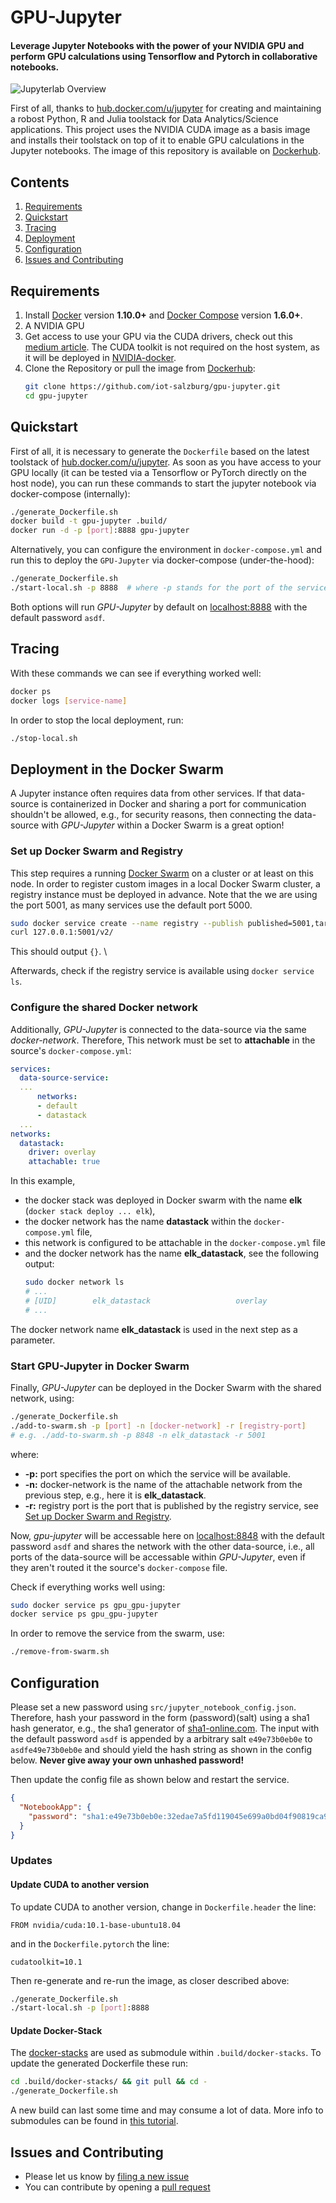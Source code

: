 # GPU-Jupyter
#### Leverage Jupyter Notebooks with the power of your NVIDIA GPU and perform GPU calculations using Tensorflow and Pytorch in collaborative notebooks. 

![Jupyterlab Overview](/extra/jupyterlab-overview.png)

First of all, thanks to [hub.docker.com/u/jupyter](https://hub.docker.com/u/jupyter) 
for creating and maintaining a robost  Python, R and Julia toolstack for Data Analytics/Science 
applications. This project uses the NVIDIA CUDA image as a basis image and installs their 
toolstack on top of it to enable GPU calculations in the Jupyter notebooks. 
The image of this repository is available on [Dockerhub](https://hub.docker.com/repository/docker/cschranz/gpu-jupyter).

## Contents

1. [Requirements](#requirements)
2. [Quickstart](#quickstart)
3. [Tracing](#tracing)
4. [Deployment](#deployment-in-the-docker-swarm)
5. [Configuration](#configuration)
6. [Issues and Contributing](#issues-and-contributing)


## Requirements

1.  Install [Docker](https://www.docker.com/community-edition#/download) version **1.10.0+**
 and [Docker Compose](https://docs.docker.com/compose/install/) version **1.6.0+**.
2.  A NVIDIA GPU
3.  Get access to use your GPU via the CUDA drivers, check out this 
[medium article](https://medium.com/@christoph.schranz/set-up-your-own-gpu-based-jupyterlab-e0d45fcacf43).
    The CUDA toolkit is not required on the host system, as it will be deployed 
    in [NVIDIA-docker](https://github.com/NVIDIA/nvidia-docker).
4. Clone the Repository or pull the image from 
    [Dockerhub](https://hub.docker.com/repository/docker/cschranz/gpu-jupyter):
    ```bash
    git clone https://github.com/iot-salzburg/gpu-jupyter.git
    cd gpu-jupyter
    ```

## Quickstart

First of all, it is necessary to generate the `Dockerfile` based on the latest toolstack of 
[hub.docker.com/u/jupyter](https://hub.docker.com/u/jupyter).
As soon as you have access to your GPU locally (it can be tested via a Tensorflow or PyTorch 
directly on the host node), you can run these commands to start the jupyter notebook via 
docker-compose (internally):

  ```bash
  ./generate_Dockerfile.sh
  docker build -t gpu-jupyter .build/
  docker run -d -p [port]:8888 gpu-jupyter
  ``` 

Alternatively, you can configure the environment in `docker-compose.yml` and run 
this to deploy the `GPU-Jupyter` via docker-compose (under-the-hood):

  ```bash
  ./generate_Dockerfile.sh
  ./start-local.sh -p 8888  # where -p stands for the port of the service
  ```
  
Both options will run *GPU-Jupyter* by default on [localhost:8888](http://localhost:8888) with the default 
password `asdf`.


## Tracing
  
With these commands we can see if everything worked well:
```bash
docker ps
docker logs [service-name]
```

In order to stop the local deployment, run:

  ```bash
  ./stop-local.sh
  ```
 
 
 ## Deployment in the Docker Swarm
 
A Jupyter instance often requires data from other services. 
If that data-source is containerized in Docker and sharing a port for communication shouldn't be allowed, e.g., for security reasons,
then connecting the data-source with *GPU-Jupyter* within a Docker Swarm is a great option! 

### Set up Docker Swarm and Registry

This step requires a running [Docker Swarm](https://www.youtube.com/watch?v=x843GyFRIIY) on a cluster or at least on this node.
In order to register custom images in a local Docker Swarm cluster, 
a registry instance must be deployed in advance.
Note that the we are using the port 5001, as many services use the default port 5000.

```bash
sudo docker service create --name registry --publish published=5001,target=5000 registry:2
curl 127.0.0.1:5001/v2/
```
This should output `{}`. \

Afterwards, check if the registry service is available using `docker service ls`.


### Configure the shared Docker network

Additionally, *GPU-Jupyter* is connected to the data-source via the same *docker-network*. Therefore, This network must be set to **attachable** in the source's `docker-compose.yml`:

```yml
services:
  data-source-service:
  ...
      networks:
      - default
      - datastack
  ...
networks:
  datastack:
    driver: overlay
    attachable: true  
```
 In this example, 
 * the docker stack was deployed in Docker swarm with the name **elk** (`docker stack deploy ... elk`),
 * the docker network has the name **datastack** within the `docker-compose.yml` file,
 * this network is configured to be attachable in the `docker-compose.yml` file
 * and the docker network has the name **elk_datastack**, see the following output:
    ```bash
    sudo docker network ls
    # ...
    # [UID]        elk_datastack                   overlay             swarm
    # ...
    ```
  The docker network name **elk_datastack** is used in the next step as a parameter.
   
### Start GPU-Jupyter in Docker Swarm

Finally, *GPU-Jupyter* can be deployed in the Docker Swarm with the shared network, using:

```bash
./generate_Dockerfile.sh
./add-to-swarm.sh -p [port] -n [docker-network] -r [registry-port]
# e.g. ./add-to-swarm.sh -p 8848 -n elk_datastack -r 5001
```
where:
* **-p:** port specifies the port on which the service will be available.
* **-n:** docker-network is the name of the attachable network from the previous step, e.g., here it is **elk_datastack**.
* **-r:** registry port is the port that is published by the registry service, see [Set up Docker Swarm and Registry](set-up-docker-swarm-and-registry).

Now, *gpu-jupyter* will be accessable here on [localhost:8848](http://localhost:8848) with the default password `asdf` and shares the network with the other data-source, i.e., all ports of the data-source will be accessable within *GPU-Jupyter*, even if they aren't routed it the source's `docker-compose` file.

Check if everything works well using:
```bash
sudo docker service ps gpu_gpu-jupyter
docker service ps gpu_gpu-jupyter
```

In order to remove the service from the swarm, use:
```bash
./remove-from-swarm.sh
```

## Configuration

Please set a new password using `src/jupyter_notebook_config.json`.
Therefore, hash your password in the form (password)(salt) using a sha1 hash generator, e.g., the sha1 generator of [sha1-online.com](http://www.sha1-online.com/). 
The input with the default password `asdf` is appended by a arbitrary salt `e49e73b0eb0e` to `asdfe49e73b0eb0e` and should yield the hash string as shown in the config below.
**Never give away your own unhashed password!**

Then update the config file as shown below and restart the service.

```json
{
  "NotebookApp": {
    "password": "sha1:e49e73b0eb0e:32edae7a5fd119045e699a0bd04f90819ca90cd6"
  }
}
```

### Updates
 
#### Update CUDA to another version

To update CUDA to another version, change in `Dockerfile.header`
the line:

    FROM nvidia/cuda:10.1-base-ubuntu18.04
    
and in the `Dockerfile.pytorch` the line:

    cudatoolkit=10.1

Then re-generate and re-run the image, as closer described above:

```bash
./generate_Dockerfile.sh
./start-local.sh -p [port]:8888  
```

#### Update Docker-Stack

The [docker-stacks](https://github.com/jupyter/docker-stacks) are used as 
submodule within `.build/docker-stacks`. To update the generated Dockerfile these run:

```bash
cd .build/docker-stacks/ && git pull && cd -
./generate_Dockerfile.sh
```

A new build can last some time and may consume a lot of data.
More info to submodules can be found in
 [this tutorial](https://www.vogella.com/tutorials/GitSubmodules/article.html).


## Issues and Contributing

* Please let us know by [filing a new issue](https://github.com/iot-salzburg/gpu-jupyter/issues/new)
* You can contribute by opening a [pull request](https://help.github.com/articles/using-pull-requests/)
